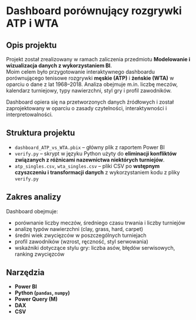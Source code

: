 # Dashboard porównujący rozgrywki ATP i WTA

## Opis projektu

Projekt został zrealizowany w ramach zaliczenia przedmiotu **Modelowanie i wizualizacja danych z wykorzystaniem BI**.  
Moim celem było przygotowanie interaktywnego dashboardu porównującego tenisowe rozgrywki **męskie (ATP)** i **żeńskie (WTA)** w oparciu o dane z lat 1968–2018. Analiza obejmuje m.in. liczbę meczów, kalendarz turniejowy, typy nawierzchni, styl gry i profil zawodników.

Dashboard opiera się na przetworzonych danych źródłowych i został zaprojektowany w oparciu o zasady czytelności, interaktywności i interpretowalności.

## Struktura projektu

- `dashboard_ATP_vs_WTA.pbix` – główny plik z raportem Power BI
- `verify.py` – skrypt w języku Python użyty do **eliminacji konfliktów związanych z różnicami nazewnictwa niektórych turniejów**. 
- `atp_singles.csv`, `wta_singles.csv` – pliki CSV po **wstępnym czyszczeniu i transformacji danych** z wykorzystaniem kodu z pliky `verify.py`

## Zakres analizy

Dashboard obejmuje:

- porównanie liczby meczów, średniego czasu trwania i liczby turniejów
- analizę typów nawierzchni (clay, grass, hard, carpet)
- średni wiek zwycięzców w poszczególnych turniejach
- profil zawodników (wzrost, ręczność, styl serwowania)
- wskaźniki dotyczące stylu gry: liczba asów, błędów serwisowych, ranking zwycięzców

## Narzędzia

- **Power BI**
- **Python (`pandas`, `numpy`)** 
- **Power Query (M)** 
- **DAX** 
- **CSV**

